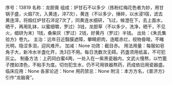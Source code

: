 序号：13819
名称：龙胆膏
组成：炉甘石不以多少（拣粉红梅花色者为妙，用甘锅子盛，火煅7次，入黄连，淬7次），黄连（不以多少，捶碎，以水浸1宿，滤去黄连滓，将煅红炉甘石淬足7次了，同黄连水细研，飞过，候澄在下，去上面水，晒干，再用乳钵，以蜜细嚼，罗过）3钱，龙胆草（不以多少，洗净，晒干，不见火，细研为末）1钱，桑柴灰（罗过）2钱，好黄丹（罗过）半钱。
出处：《朱氏集验方》卷九。
主治：远年日近翳膜遮障，攀睛瘀肉，连眶赤烂，视物昏暗，不睹光明，隐涩多泪，迎风难开。
加减：None
功效：截目赤。
用法用量：每服如皂角子大，新冷水半盏化开，洗3日不用。每日洗数次无碍。药盏须用纸盖，不可犯灰尘。
制备方法：上药同白蜜4两，一处入在一紫黑瓷器内，文武火慢熬，以竹篦子搅如漆色，不粘手为度。切勿犯生水，仍不可用铁器熬药，药成依旧用瓷器盛。
临床应用：None
各家论述：None
用药禁忌：None
附注：本方方名，《普济方》引作“龙脑膏”。
